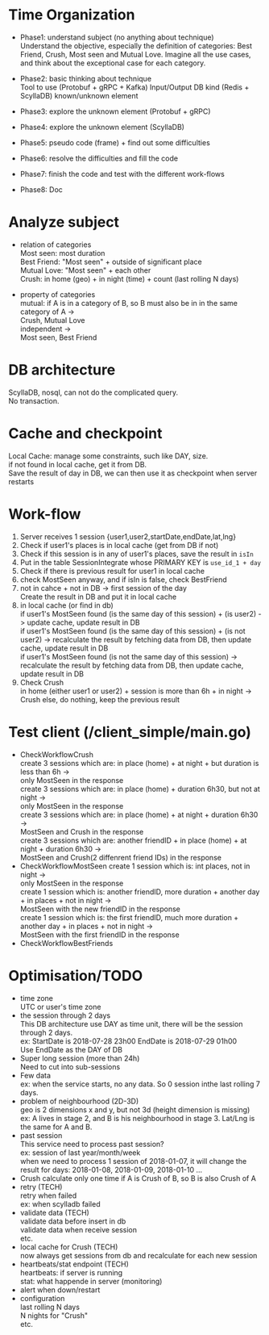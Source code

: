# Time Organization  
* Phase1: understand subject (no anything about technique)  
Understand the objective, especially the definition of categories: 
    Best Friend, Crush, Most seen and Mutual Love.
Imagine all the use cases, and think about the exceptional case for each category.

* Phase2: basic thinking about technique  
Tool to use (Protobuf + gRPC + Kafka)
Input/Output
DB kind (Redis + ScyllaDB)
known/unknown element

* Phase3: explore the unknown element (Protobuf + gRPC)  

* Phase4: explore the unknown element (ScyllaDB)  

* Phase5: pseudo code (frame) + find out some difficulties   

* Phase6: resolve the difficulties and fill the code  

* Phase7: finish the code and test with the different work-flows  

* Phase8: Doc

# Analyze subject  
* relation of categories  
Most seen: most duration  
Best Friend: "Most seen" + outside of significant place  
Mutual Love: "Most seen" + each other  
Crush: in home (geo) + in night (time) + count (last rolling N days)  

* property of categories  
mutual: if A is in a category of B, so B must also be in in the same category of A ->  
Crush, Mutual Love  
independent ->    
Most seen, Best Friend  

# DB architecture   
ScyllaDB, nosql, can not do the complicated query.  
No transaction.  

# Cache and checkpoint
Local Cache: manage some constraints, such like DAY, size.   
    if not found in local cache, get it from DB.  
Save the result of day in DB, we can then use it as checkpoint when server restarts

# Work-flow  
1.  Server receives 1 session {user1,user2,startDate,endDate,lat,lng}  
2.  Check if user1's places is in local cache (get from DB if not)  
3.  Check if this session is in any of user1's places, save the result in `isIn`  
4.  Put in the table SessionIntegrate whose PRIMARY KEY is `use_id_1 + day`  
5.  Check if there is previous result for user1 in local cache    
6.  check MostSeen anyway, and if isIn is false, check BestFriend     
7.  not in cahce + not in DB -> first session of the day    
    Create the result in DB and put it in local cache  
8.  in local cache (or find in db)   
    if user1's MostSeen found (is the same day of this session) + (is user2) ->  update cache, update result in DB  
    if user1's MostSeen found (is the same day of this session) + (is not user2) -> 
    recalculate the result by fetching data from DB, then update cache, update result in DB  
    if user1's MostSeen found (is not the same day of this session)  -> 
    recalculate the result by fetching data from DB, then update cache, update result in DB  
9.  Check Crush  
    in home (either user1 or user2) + session is more than 6h + in night -> Crush
    else, do nothing, keep the previous result   

# Test client (/client_simple/main.go)
* CheckWorkflowCrush  
create 3 sessions which are: in place (home) + at night + but duration is less than 6h ->   
only MostSeen in the response  
create 3 sessions which are: in place (home) + duration 6h30, but not at night ->   
only MostSeen in the response  
create 3 sessions which are: in place (home) + at night + duration 6h30 ->   
MostSeen and Crush in the response  
create 3 sessions which are: another friendID + in place (home) + at night + duration 6h30 ->   
MostSeen and Crush(2 diffenrent friend IDs) in the response  
* CheckWorkflowMostSeen
create 1 session which is: int places, not in night ->  
only MostSeen in the response   
create 1 session which is: another friendID, more duration + another day + in places + not in night ->  
MostSeen with the new friendID in the response  
create 1 session which is: the first friendID, much more duration + another day + in places + not in night ->  
MostSeen with the first friendID in the response 
* CheckWorkflowBestFriends

# Optimisation/TODO  
* time zone  
    UTC or user's time zone  
* the session through 2 days  
    This DB architecture use DAY as time unit, there will be the session through 2 days.  
    ex: StartDate is 2018-07-28 23h00 EndDate is 2018-07-29 01h00  
    Use EndDate as the DAY of DB  
* Super long session (more than 24h)  
    Need to cut into sub-sessions  
* Few data  
    ex: when the service starts, no any data. So 0 session inthe last rolling 7 days.  
* problem of neighbourhood (2D-3D)  
    geo is 2 dimensions x and y, but not 3d (height dimension is missing)  
    ex: A lives in stage 2, and B is his neighbourhood in stage 3. Lat/Lng is the same for A and B.  
* past session  
    This service need to process past session?  
    ex: session of last year/month/week  
    when we need to process 1 session of 2018-01-07, it will change the result for days: 2018-01-08, 2018-01-09, 2018-01-10 ...
* Crush calculate only one time
    if A is Crush of B, so B is also Crush of A
* retry (TECH)  
    retry when failed  
    ex: when scylladb failed  
* validate data (TECH)  
    validate data before insert in db  
    validate data when receive session  
    etc.  
* local cache for Crush (TECH)  
    now always get sessions from db and recalculate for each new session
* heartbeats/stat endpoint (TECH)  
    heartbeats: if server is running  
    stat: what happende in server (monitoring)  
* alert when down/restart  
* configuration   
    last rolling N days  
    N nights for "Crush"  
    etc.  